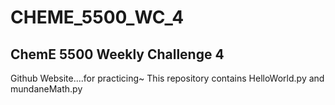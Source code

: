 # CHEME_5500_WC_4

## ChemE 5500 Weekly Challenge 4

Github Website....for practicing~
This repository contains HelloWorld.py and mundaneMath.py
